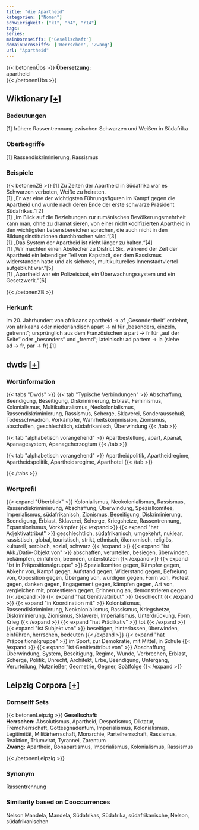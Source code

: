 ```yaml
---
title: "die Apartheid"
kategorien: ["Nomen"]
schwierigkeit: ["k1", "h4", "r14"]
tags:
series:
mainDornseiffs: ['Gesellschaft']
domainDornseiffs: ['Herrschen', 'Zwang']
url: "Apartheid"
---
```


{{< betonenÜbs >}}
**Übersetzung:**  
apartheid  
{{< /betonenÜbs >}}

## Wiktionary [[+](https://de.wiktionary.org/wiki/Apartheid)]

### Bedeutungen
[1] frühere Rassentrennung zwischen Schwarzen und Weißen in Südafrika  

### Oberbegriffe
[1] Rassendiskriminierung,  Rassismus  

### Beispiele
{{< betonenZB >}}
[1] Zu Zeiten der Apartheid in Südafrika war es Schwarzen verboten, Weiße zu heiraten.  
[1] „Er war eine der wichtigsten Führungsfiguren im Kampf gegen die Apartheid und wurde nach deren Ende der erste schwarze Präsident Südafrikas.“[2]  
[1] „Im Blick auf die Beziehungen zur rumänischen Bevölkerungsmehrheit kann man, ohne zu dramatisieren, von einer nicht kodifizierten Apartheid in den wichtigsten Lebensbereichen sprechen, die auch nicht in den Bildungsinstitutionen durchbrochen wird.“[3]  
[1] „Das System der Apartheid ist nicht länger zu halten.“[4]  
[1] „Wir machten einen Abstecher zu District Six, während der Zeit der Apartheid ein lebendiger Teil von Kapstadt, der dem Rassismus widerstanden hatte und als sicheres, multikulturelles Innenstadtviertel aufgeblüht war."[5]  
[1] „Apartheid war ein Polizeistaat, ein Überwachungssystem und ein Gesetzwerk.“[6]  

{{< /betonenZB >}}
### Herkunft
im 20. Jahrhundert von afrikaans apartheid → af „Gesondertheit“ entlehnt, von afrikaans oder niederländisch apart → nl für „besonders, einzeln, getrennt“; ursprünglich aus dem Französischen à part → fr für „auf der Seite“ oder „besonders“ und „fremd“; lateinisch: ad partem → la (siehe ad → fr, par → fr).[1]  



## dwds [[+](https://www.dwds.de/wb/Apartheid)]

### Wortinformation
{{< tabs "Dwds" >}}
{{< tab "Typische Verbindungen" >}}
Abschaffung, Beendigung, Beseitigung, Diskriminierung, Erblast, Feminismus, Kolonialismus, Multikulturalismus, Neokolonialismus, Rassendiskriminierung, Rassismus, Scherge, Sklaverei, Sonderausschuß, Todesschwadron, Vorkämpfer, Wahrheitskommission, Zionismus, abschaffen, geschlechtlich, südafrikanisch, Überwindung
{{< /tab >}}

{{< tab "alphabetisch vorangehend" >}}
Apartbestellung, apart, Apanat, Apanagesystem, Apanageherzogtum
{{< /tab >}}

{{< tab "alphabetisch vorangehend" >}}
Apartheidpolitik, Apartheidregime, Apartheidspolitik, Apartheidsregime, Aparthotel
{{< /tab >}}

{{< /tabs >}}

### Wortprofil
{{< expand "Überblick" >}} Kolonialismus, Neokolonialismus, Rassismus, Rassendiskriminierung, Abschaffung, Überwindung, Spezialkomitee, Imperialismus, südafrikanisch, Zionismus, Beseitigung, Diskriminierung, Beendigung, Erblast, Sklaverei, Scherge, Kriegshetze, Rassentrennung, Expansionismus, Vorkämpfer {{< /expand >}}
{{< expand "hat Adjektivattribut" >}} geschlechtlich, südafrikanisch, umgekehrt, nuklear, rassistisch, global, touristisch, strikt, ethnisch, ökonomisch, religiös, kulturell, serbisch, sozial, schwarz {{< /expand >}}
{{< expand "ist Akk./Dativ-Objekt von" >}} abschaffen, verurteilen, besiegen, überwinden, bekämpfen, einführen, beenden, unterstützen {{< /expand >}}
{{< expand "ist in Präpositionalgruppe" >}} Spezialkomitee gegen, Kämpfer gegen, Abkehr von, Kampf gegen, Aufstand gegen, Widerstand gegen, Befreiung von, Opposition gegen, Übergang von, würdigen gegen, Form von, Protest gegen, danken gegen, Engagement gegen, kämpfen gegen, Art von, vergleichen mit, protestieren gegen, Erinnerung an, demonstrieren gegen {{< /expand >}}
{{< expand "hat Genitivattribut" >}} Geschlecht {{< /expand >}}
{{< expand "in Koordination mit" >}} Kolonialismus, Rassendiskriminierung, Neokolonialismus, Rassismus, Kriegshetze, Diskriminierung, Zionismus, Sklaverei, Imperialismus, Unterdrückung, Form, Krieg {{< /expand >}}
{{< expand "hat Prädikativ" >}} tot {{< /expand >}}
{{< expand "ist Subjekt von" >}} beseitigen, hinterlassen, überwinden, einführen, herrschen, bedeuten {{< /expand >}}
{{< expand "hat Präpositionalgruppe" >}} im Sport, zur Demokratie, mit Mittel, in Schule {{< /expand >}}
{{< expand "ist Genitivattribut von" >}} Abschaffung, Überwindung, System, Beseitigung, Regime, Wunde, Verbrechen, Erblast, Scherge, Politik, Unrecht, Architekt, Erbe, Beendigung, Untergang, Verurteilung, Nutznießer, Geometrie, Gegner, Spätfolge {{< /expand >}}

## Leipzig Corpora [[+](https://corpora.uni-leipzig.de/en/res?word=Apartheid&corpusId=deu_newscrawl-public_2018)]

### Dornseiff Sets
{{< betonenLeipzig >}}
**Gesellschaft:**  
**Herrschen:** Absolutismus, Apartheid, Despotismus, Diktatur, Fremdherrschaft, Gottesgnadentum, Imperialismus, Kolonialismus, Legitimität, Militärherrschaft, Monarchie, Parteiherrschaft, Rassismus, Reaktion, Triumvirat, Tyrannei, Zarentum  
**Zwang:** Apartheid, Bonapartismus, Imperialismus, Kolonialismus, Rassismus  

{{< /betonenLeipzig >}}

### Synonym
Rassentrennung


### Similarity based on Cooccurrences
Nelson Mandela, Mandela, Südafrikas, Südafrika, südafrikanische, Nelson, südafrikanischen

